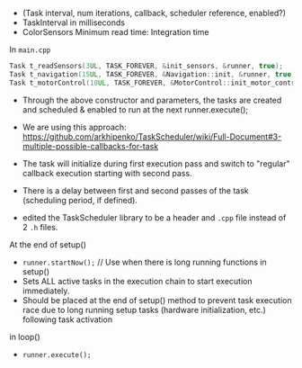 - (Task interval, num iterations, callback, scheduler reference, enabled?)
- TaskInterval in milliseconds
- ColorSensors Minimum read time: Integration time

In `main.cpp`
```cpp
Task t_readSensors(3UL, TASK_FOREVER, &init_sensors, &runner, true);
Task t_navigation(15UL, TASK_FOREVER, &Navigation::init, &runner, true);
Task t_motorControl(10UL, TASK_FOREVER, &MotorControl::init_motor_control, &runner, true);
```

- Through the above constructor and parameters, the tasks are created and scheduled & enabled to run at the next runner.execute();
- We are using this approach:  https://github.com/arkhipenko/TaskScheduler/wiki/Full-Document#3-multiple-possible-callbacks-for-task
- The task will initialize during first execution pass and switch to "regular" callback  execution starting with second pass.
- There is a delay between first and second passes of the task (scheduling period, if defined).


- edited the TaskScheduler library to be a header and `.cpp` file instead of 2 `.h` files.

At the end of setup()
-  `runner.startNow();` // Use when there is long running functions in setup()
-  Sets ALL active tasks in the execution chain to start execution immediately.
-  Should be placed at the end of setup() method to prevent task execution race due to long running setup tasks (hardware initialization, etc.) following task activation

in loop()
-  `runner.execute();`